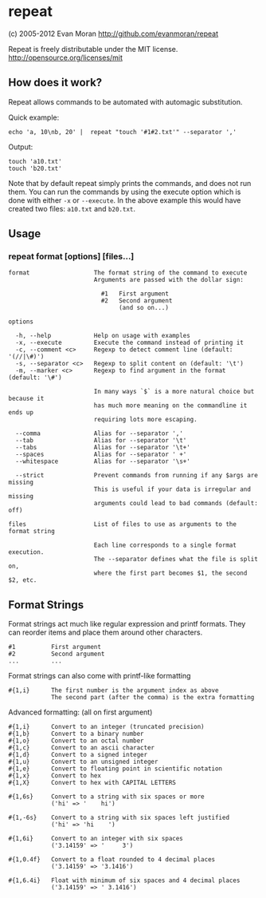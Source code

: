 repeat
====================================================================
(c) 2005-2012 Evan Moran
http://github.com/evanmoran/repeat

Repeat is freely distributable under the MIT license.
http://opensource.org/licenses/mit

How does it work?
--------------------------------------------------------------------
Repeat allows commands to be automated with automagic substitution.

Quick example:

    echo 'a, 10\nb, 20' |  repeat "touch '#1#2.txt'" --separator ','

Output:

    touch 'a10.txt'
    touch 'b20.txt'

Note that by default repeat simply prints the commands, and does
not run them. You can run the commands by using the execute option
which is done with either `-x` or `--execute`. In the above
example this would have created two files: `a10.txt` and `b20.txt`.

Usage
--------------------------------------------------------------------

### repeat format [options] [files...]

    format                  The format string of the command to execute
                            Arguments are passed with the dollar sign:

                              #1   First argument
                              #2   Second argument
                                   (and so on...)

    options

      -h, --help            Help on usage with examples
      -x, --execute         Execute the command instead of printing it
      -c, --comment <c>     Regexp to detect comment line (default: '(//|\#)')
      -s, --separator <c>   Regexp to split content on (default: '\t')
      -m, --marker <c>      Regexp to find argument in the format (default: '\#')

                            In many ways `$` is a more natural choice but because it
                            has much more meaning on the commandline it ends up
                            requiring lots more escaping.

      --comma               Alias for --separator ','
      --tab                 Alias for --separator '\t'
      --tabs                Alias for --separator '\t+'
      --spaces              Alias for --separator ' +'
      --whitespace          Alias for --separator '\s+'

      --strict              Prevent commands from running if any $args are missing
                            This is useful if your data is irregular and missing
                            arguments could lead to bad commands (default: off)

    files                   List of files to use as arguments to the format string

                            Each line corresponds to a single format execution.
                            The --separator defines what the file is split on,
                            where the first part becomes $1, the second $2, etc.

Format Strings
--------------------------------------------------------------------
Format strings act much like regular expression and printf formats. They
can reorder items and place them around other characters.

    #1          First argument
    #2          Second argument
    ...         ...

Format strings can also come with printf-like formatting

    #{1,i}      The first number is the argument index as above
                The second part (after the comma) is the extra formatting

Advanced formatting: (all on first argument)

    #{1,i}      Convert to an integer (truncated precision)
    #{1,b}      Convert to a binary number
    #{1,o}      Convert to an octal number
    #{1,c}      Convert to an ascii character
    #{1,d}      Convert to a signed integer
    #{1,u}      Convert to an unsigned integer
    #{1,e}      Convert to floating point in scientific notation
    #{1,x}      Convert to hex
    #{1,X}      Convert to hex with CAPITAL LETTERS

    #{1,6s}     Convert to a string with six spaces or more
                ('hi' => '    hi')

    #{1,-6s}    Convert to a string with six spaces left justified
                ('hi' => 'hi    ')

    #{1,6i}     Convert to an integer with six spaces
                ('3.14159' => '     3')

    #{1,0.4f}   Convert to a float rounded to 4 decimal places
                ('3.14159' => '3.1416')

    #{1,6.4i}   Float with minimum of six spaces and 4 decimal places
                ('3.14159' => ' 3.1416')


